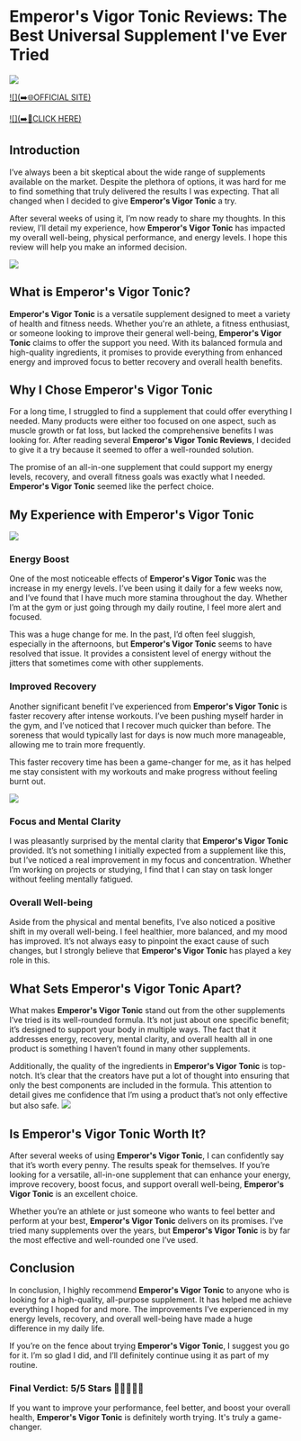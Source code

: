 # Emperor's Vigor Tonic Reviews: The Best Universal Supplement I've Ever Tried

[![](https://static.vecteezy.com/system/resources/thumbnails/019/896/014/small/buy-now-gradient-button-with-cart-symbol-buy-now-illustration-png.png)](https://edetoop.top/lander/sugarpreland-1/evtcap.html) 

[![](➡️🌐OFFICIAL SITE)](https://edetoop.top/lander/sugarpreland-1/evtcap.html) 

[![](➡️🔗CLICK HERE)](https://edetoop.top/lander/sugarpreland-1/evtcap.html) 


## Introduction

I’ve always been a bit skeptical about the wide range of supplements available on the market. Despite the plethora of options, it was hard for me to find something that truly delivered the results I was expecting. That all changed when I decided to give **Emperor's Vigor Tonic** a try.

After several weeks of using it, I’m now ready to share my thoughts. In this review, I’ll detail my experience, how **Emperor's Vigor Tonic** has impacted my overall well-being, physical performance, and energy levels. I hope this review will help you make an informed decision. 

[![](https://wallpapers.com/images/hd/red-order-now-button-udg4jcj4arvn8b0n-2.png)](https://edetoop.top/lander/sugarpreland-1/evtcap.html)  

## What is Emperor's Vigor Tonic?

**Emperor's Vigor Tonic** is a versatile supplement designed to meet a variety of health and fitness needs. Whether you're an athlete, a fitness enthusiast, or someone looking to improve their general well-being, **Emperor's Vigor Tonic** claims to offer the support you need. With its balanced formula and high-quality ingredients, it promises to provide everything from enhanced energy and improved focus to better recovery and overall health benefits.

## Why I Chose Emperor's Vigor Tonic

For a long time, I struggled to find a supplement that could offer everything I needed. Many products were either too focused on one aspect, such as muscle growth or fat loss, but lacked the comprehensive benefits I was looking for. After reading several **Emperor's Vigor Tonic Reviews**, I decided to give it a try because it seemed to offer a well-rounded solution.

The promise of an all-in-one supplement that could support my energy levels, recovery, and overall fitness goals was exactly what I needed. **Emperor's Vigor Tonic** seemed like the perfect choice.

## My Experience with Emperor's Vigor Tonic

[![](https://static.vecteezy.com/system/resources/thumbnails/019/896/014/small/buy-now-gradient-button-with-cart-symbol-buy-now-illustration-png.png)](https://edetoop.top/lander/sugarpreland-1/evtcap.html)

### Energy Boost

One of the most noticeable effects of **Emperor's Vigor Tonic** was the increase in my energy levels. I’ve been using it daily for a few weeks now, and I’ve found that I have much more stamina throughout the day. Whether I’m at the gym or just going through my daily routine, I feel more alert and focused.

This was a huge change for me. In the past, I’d often feel sluggish, especially in the afternoons, but **Emperor's Vigor Tonic** seems to have resolved that issue. It provides a consistent level of energy without the jitters that sometimes come with other supplements.

### Improved Recovery

Another significant benefit I’ve experienced from **Emperor's Vigor Tonic** is faster recovery after intense workouts. I’ve been pushing myself harder in the gym, and I’ve noticed that I recover much quicker than before. The soreness that would typically last for days is now much more manageable, allowing me to train more frequently.

This faster recovery time has been a game-changer for me, as it has helped me stay consistent with my workouts and make progress without feeling burnt out.

[![](https://wallpapers.com/images/hd/red-order-now-button-udg4jcj4arvn8b0n-2.png)](https://edetoop.top/lander/sugarpreland-1/evtcap.html)  

### Focus and Mental Clarity

I was pleasantly surprised by the mental clarity that **Emperor's Vigor Tonic** provided. It’s not something I initially expected from a supplement like this, but I’ve noticed a real improvement in my focus and concentration. Whether I’m working on projects or studying, I find that I can stay on task longer without feeling mentally fatigued.

### Overall Well-being

Aside from the physical and mental benefits, I’ve also noticed a positive shift in my overall well-being. I feel healthier, more balanced, and my mood has improved. It’s not always easy to pinpoint the exact cause of such changes, but I strongly believe that **Emperor's Vigor Tonic** has played a key role in this.

## What Sets Emperor's Vigor Tonic Apart?

What makes **Emperor's Vigor Tonic** stand out from the other supplements I’ve tried is its well-rounded formula. It’s not just about one specific benefit; it’s designed to support your body in multiple ways. The fact that it addresses energy, recovery, mental clarity, and overall health all in one product is something I haven’t found in many other supplements.

Additionally, the quality of the ingredients in **Emperor's Vigor Tonic** is top-notch. It’s clear that the creators have put a lot of thought into ensuring that only the best components are included in the formula. This attention to detail gives me confidence that I’m using a product that’s not only effective but also safe.
[![](https://static.vecteezy.com/system/resources/thumbnails/019/896/014/small/buy-now-gradient-button-with-cart-symbol-buy-now-illustration-png.png)](https://edetoop.top/lander/sugarpreland-1/evtcap.html)
## Is Emperor's Vigor Tonic Worth It?

After several weeks of using **Emperor's Vigor Tonic**, I can confidently say that it’s worth every penny. The results speak for themselves. If you’re looking for a versatile, all-in-one supplement that can enhance your energy, improve recovery, boost focus, and support overall well-being, **Emperor's Vigor Tonic** is an excellent choice.

Whether you’re an athlete or just someone who wants to feel better and perform at your best, **Emperor's Vigor Tonic** delivers on its promises. I’ve tried many supplements over the years, but **Emperor's Vigor Tonic** is by far the most effective and well-rounded one I’ve used.

## Conclusion

In conclusion, I highly recommend **Emperor's Vigor Tonic** to anyone who is looking for a high-quality, all-purpose supplement. It has helped me achieve everything I hoped for and more. The improvements I’ve experienced in my energy levels, recovery, and overall well-being have made a huge difference in my daily life.

If you’re on the fence about trying **Emperor's Vigor Tonic**, I suggest you go for it. I’m so glad I did, and I’ll definitely continue using it as part of my routine.

### Final Verdict: 5/5 Stars 🌟🌟🌟🌟🌟

If you want to improve your performance, feel better, and boost your overall health, **Emperor's Vigor Tonic** is definitely worth trying. It's truly a game-changer.
